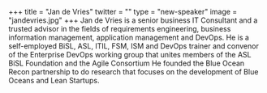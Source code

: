 +++
title = "Jan de Vries"
twitter = ""
type = "new-speaker"
image = "jandevries.jpg"
+++
Jan de Vries is a senior business IT Consultant and a trusted advisor in the fields of requirements engineering, business information management, application management and DevOps.
He is a self-employed BiSL, ASL, ITIL, FSM, ISM and DevOps trainer and convenor of the Enterprise DevOps working group that unites members of the ASL BiSL Foundation and the Agile Consortium
He founded the Blue Ocean Recon partnership to do research that focuses on the development of Blue Oceans and Lean Startups.
